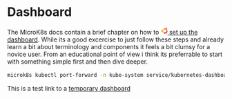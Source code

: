 # Dashboard

The MicroK8s docs contain a brief chapter on how to [![](images/ico/color/ubuntu_16.png) set up the dashboard](https://microk8s.io/docs/addon-dashboard). 
While its a good excercise to just follow these steps and already learn a bit about terminology and components it feels a bit clumsy for a novice user.
From an educational point of view i think its preferrable to start with something simple first and then dive deeper.

```bash
microk8s kubectl port-forward -n kube-system service/kubernetes-dashboard 10443:443 --address 0.0.0.0
``` 

This is a test link to a [temporary dashboard](https://dashboard.oops.de)